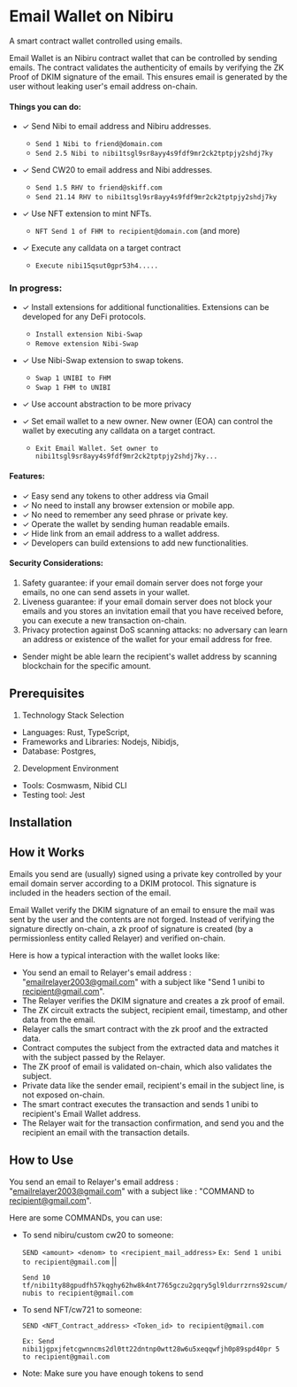 # Email Wallet on Nibiru

A smart contract wallet controlled using emails.


Email Wallet is an Nibiru contract wallet that can be controlled by sending emails. The contract validates the authenticity of emails by verifying the ZK Proof of DKIM signature of the email. This ensures email is generated by the user without leaking user's email address on-chain.

#### Things you can do:

- ✓ Send Nibi to email address and Nibiru addresses.
  - `Send 1 Nibi to friend@domain.com`
  - `Send 2.5 Nibi to nibi1tsgl9sr8ayy4s9fdf9mr2ck2tptpjy2shdj7ky`

- ✓ Send CW20 to email address and Nibi addresses.
  - `Send 1.5 RHV to friend@skiff.com`
  - `Send 21.14 RHV to nibi1tsgl9sr8ayy4s9fdf9mr2ck2tptpjy2shdj7ky`

- ✓ Use NFT extension to mint NFTs.
  - `NFT Send 1 of FHM to recipient@domain.com` (and more)

- ✓ Execute any calldata on a target contract
  - `Execute nibi15qsut0gpr53h4.....`

### In progress:

- ✓ Install extensions for additional functionalities. Extensions can be developed for any DeFi protocols.
  - `Install extension Nibi-Swap`
  - `Remove extension Nibi-Swap`

- ✓ Use Nibi-Swap extension to swap tokens.
  - `Swap 1 UNIBI to FHM`
  - `Swap 1 FHM to UNIBI`
 
- ✓ Use account abstraction to be more privacy

- ✓ Set email wallet to a new owner. New owner (EOA) can control the wallet by executing any calldata on a target contract.
  - `Exit Email Wallet. Set owner to nibi1tsgl9sr8ayy4s9fdf9mr2ck2tptpjy2shdj7ky...`

#### Features:
- ✓ Easy send any tokens to other address via Gmail
- ✓ No need to install any browser extension or mobile app.
- ✓ No need to remember any seed phrase or private key.
- ✓ Operate the wallet by sending human readable emails.
- ✓ Hide link from an email address to a wallet address.
- ✓ Developers can build extensions to add new functionalities.

#### Security Considerations:
1. Safety guarantee: if your email domain server does not forge your emails, no one can send assets in your wallet.
2. Liveness guarantee: if your email domain server does not block your emails and you stores an invitation email that you have received before, you can execute a new transaction on-chain.
3. Privacy protection against DoS scanning attacks: no adversary can learn an address or existence of the wallet for your email address for free.
- Sender might be able learn the recipient's wallet address by scanning blockchain for the specific amount.



## Prerequisites
1. Technology Stack Selection
- Languages: Rust, TypeScript,
- Frameworks and Libraries: Nodejs, Nibidjs,
- Database: Postgres,
  
2. Development Environment
- Tools: Cosmwasm, Nibid CLI
- Testing tool: Jest

## Installation



## How it Works
Emails you send are (usually) signed using a private key controlled by your email domain server according to a DKIM protocol. This signature is included in the headers section of the email.

Email Wallet verify the DKIM signature of an email to ensure the mail was sent by the user and the contents are not forged. Instead of verifying the signature directly on-chain, a zk proof of signature is created (by a permissionless entity called Relayer) and verified on-chain.

Here is how a typical interaction with the wallet looks like:

- You send an email to Relayer's email address : "emailrelayer2003@gmail.com" with a subject like "Send 1 unibi to recipient@gmail.com".
- The Relayer verifies the DKIM signature and creates a zk proof of email.
- The ZK circuit extracts the subject, recipient email, timestamp, and other data from the email.
- Relayer calls the smart contract with the zk proof and the extracted data.
- Contract computes the subject from the extracted data and matches it with the subject passed by the Relayer.
- The ZK proof of email is validated on-chain, which also validates the subject.
- Private data like the sender email, recipient's email in the subject line, is not exposed on-chain.
- The smart contract executes the transaction and sends 1 unibi to recipient's Email Wallet address.
- The Relayer wait for the transaction confirmation, and send you and the recipient an email with the transaction details.


## How to Use
You send an email to Relayer's email address : "emailrelayer2003@gmail.com" with a subject like : "COMMAND to recipient@gmail.com".

Here are some COMMANDs, you can use:
- To send nibiru/custom cw20 to someone:

  `SEND <amount> <denom> to <recipient_mail_address>` 
  `Ex: Send 1 unibi to recipient@gmail.com` ||

   `Send 10 tf/nibi1ty88gpudfh57kqghy62hw8k4nt7765gczu2gqry5gl9ldurrzrns92scum/nubis to recipient@gmail.com`
- To send NFT/cw721 to someone:
  
  `SEND <NFT_Contract_address> <Token_id> to recipient@gmail.com`
  
  `Ex: Send nibi1jgpxjfetcgwnncms2dl0tt22dntnp0wtt28w6u5xeqqwfjh0p89spd40pr 5 to recipient@gmail.com`
* Note: Make sure you have enough tokens to send
